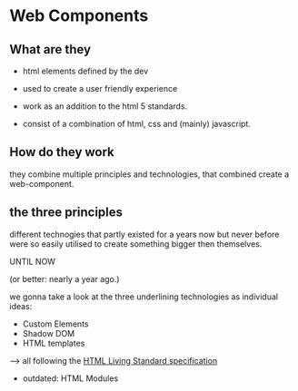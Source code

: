 # Web Components

## What are they

- html elements defined by the dev
- used to create a user friendly experience
- work as an addition to the html 5 standards.

- consist of a combination of html, css and (mainly) javascript.

## How do they work

they combine multiple principles and technologies, that combined create a web-component.

## the three principles

different technogies that partly existed for a years now but never before were so easily utilised to create something bigger then themselves.

UNTIL NOW

(or better: nearly a year ago.)

<!--@TODO-->

we gonna take a look at the three underlining technologies as individual ideas:

- Custom Elements
- Shadow DOM
- HTML templates

--> all following the [HTML Living Standard specification](https://html.spec.whatwg.org/multipage/custom-elements.html#custom-elements)

- outdated: HTML Modules
